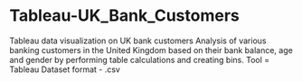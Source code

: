 # Tableau-UK_Bank_Customers
Tableau data visualization on UK bank customers
Analysis of various banking customers in the United Kingdom based on their bank balance, age and gender by performing table calculations and creating bins.
Tool = Tableau
Dataset format - .csv
